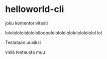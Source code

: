 # helloworld-cli
joku komentorivitesti 


lolololololololololloooololololololololololololol lol

Testataan uusiksi

vielä testausta muu

